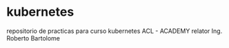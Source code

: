 # kubernetes

repositorio de practicas para curso kubernetes ACL - ACADEMY 
relator Ing. Roberto Bartolome